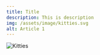 ```yaml
---
title: Title
description: This is description
img: /assets/image/kitties.svg
alt: Article 1
---
```


![Kitties](images/kitties.svg)

